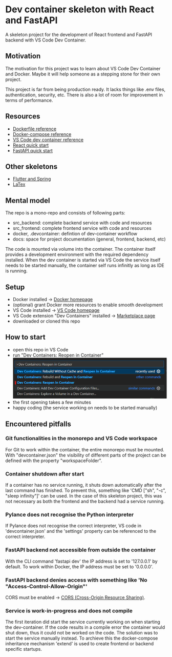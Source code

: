 # Dev container skeleton with React and FastAPI
A skeleton project for the development of React frontend and FastAPI backend with VS Code Dev Container.

## Motivation
The motivation for this project was to learn about VS Code Dev Container and Docker. Maybe it will help someone as a stepping stone for their own project.

This project is far from being production ready. It lacks things like .env files, authentication, security, etc. There is also a lot of room for improvement in terms of performance.

## Resources
- [Dockerfile reference](https://docs.docker.com/reference/dockerfile/)
- [Docker-compose reference](https://docs.docker.com/reference/compose-file/)
- [VS Code dev container reference](https://code.visualstudio.com/docs/devcontainers/containers)
- [React quick start](https://react.dev/learn)
- [FastAPI quick start](https://fastapi.tiangolo.com/tutorial/)

## Other skeletons
- [Flutter and Spring](https://github.com/maesi321/dev_container_skeleton_flutter_spring)
- [LaTex](https://github.com/maesi321/dev_container_skeleton_latex)

## Mental model
The repo is a mono-repo and consists of following parts:
- src_backend: complete backend service with code and resources
- src_frontend: complete frontend service with code and resources
- docker, .devcontainer: defintion of dev-container workflow
- docs: space for project documentation (general, frontend, backend, etc)

The code is mounted via volume into the container. The container itself provides a development environment with the required dependency installed. 
When the dev container is started via VS Code the service itself needs to be started manually, the container self runs infinitly as long as IDE is running.

## Setup
- Docker installed -> [Docker homepage](https://www.docker.com/get-started/)
- (optional) grant Docker more resources to enable smooth development
- VS Code installed -> [VS Code homepage](https://code.visualstudio.com/)
- VS Code extension "Dev Containers" installed -> [Marketplace page](https://marketplace.visualstudio.com/items?itemName=ms-vscode-remote.remote-containers)
- downloaded or cloned this repo

## How to start
- open this repo in VS Code
- run "Dev Containers: Reopen in Container"
![alt text](/docs/assets/image.png)
- the first opening takes a few minutes
- happy coding (the service working on needs to be started manually)

## Encountered pitfalls
### Git functionalities in the monorepo and VS Code workspace
For Git to work within the container, the entire monorepo must be mounted. With "devcontainer.json" the visibility of different parts of the project can be defined with the property "workspaceFolder".

### Container shutdown after start
If a container has no service running, it shuts down automatically after the last command has finished. To prevent this, something like 'CMD ["sh", "-c", "sleep infinity"]' can be used. In the case of this skeleton project, this was not necessary as both the frontend and the backend had a service running.

### Pylance does not recognise the Python interpreter
If Pylance does not recognise the correct interpreter, VS code in 'devcontainer.json' and the 'settings' property can be referenced to the correct interpreter.

### FastAPI backend not accessible from outside the container
With the CLI command 'fastapi dev' the IP address is set to '127.0.0.1' by default. To work within Docker, the IP address must be set to '0.0.0.0'.

### FastAPI backend denies access with something like 'No "Access-Control-Allow-Origin"'
CORS must be enabled -> [CORS (Cross-Origin Resource Sharing)](https://fastapi.tiangolo.com/tutorial/cors/).

### Service is work-in-progress and does not compile
The first iteration did start the service currently working on when starting the dev-container. If the code results in a compile error
the container would shut down, thus it could not be worked on the code. The solution was to start the service manually instead. To archieve this the docker-compose inheritance mechanism 'extend' is used to create frontend or backend specific startups.

